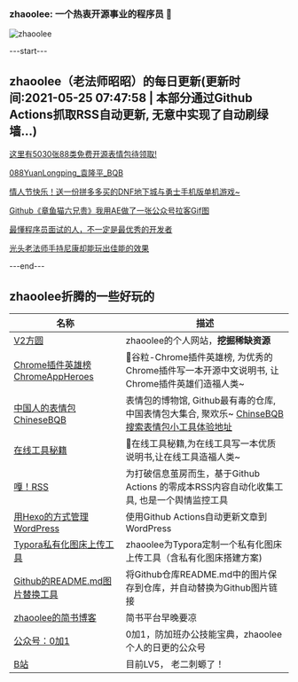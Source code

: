 ### zhaoolee: 一个热衷开源事业的程序员 👋

![zhaoolee](https://github-readme-stats.vercel.app/api?username=zhaoolee&show_icons=true)

---start---

## zhaoolee（老法师昭昭）的每日更新(更新时间:2021-05-25 07:47:58 | 本部分通过Github Actions抓取RSS自动更新, 无意中实现了自动刷绿墙...)

[这里有5030张88类免费开源表情包待领取!](https://v2fy.com/p/2021-05-23-chinesebqb-1621735166000/)

[088YuanLongping_袁隆平_BQB](https://v2fy.com/p/088yuanlongping_%e8%a2%81%e9%9a%86%e5%b9%b3_bqb/)

[情人节快乐！送一份拼多多买的DNF地下城与勇士手机版单机游戏~](https://v2fy.com/p/2021-05-20-dnf-1621485192000/)

[Github《章鱼猫六兄贵》我用AE做了一张公众号拉客Gif图](https://fangyuanxiaozhan.com/p/2021-05-21-14-38-12-ae/)

[最懂程序员面试的人，不一定是最优秀的开发者](https://fangyuanxiaozhan.com/p/2021-05-12-21-22-33-dev/)

[光头老法师手持尼康却能玩出佳能的效果](https://fangyuanxiaozhan.com/p/2021-05-09-15-35-28-fashi/)

---end---


## zhaoolee折腾的一些好玩的

| 名称 |  描述   |
| ---    | --- |
| [V2方圆](https://v2fy.com)  | zhaoolee的个人网站，**挖掘稀缺资源** |
| [Chrome插件英雄榜 ChromeAppHeroes](https://github.com/zhaoolee/ChromeAppHeroes) | 🌈谷粒-Chrome插件英雄榜, 为优秀的Chrome插件写一本开源中文说明书, 让Chrome插件英雄们造福人类~ |
| [中国人的表情包 ChineseBQB](https://github.com/zhaoolee/ChineseBQB) | 表情包的博物馆, Github最有毒的仓库, 中国表情包大集合, 聚欢乐~ [ChinseBQB搜索表情包小工具体验地址](https://www.v2fy.com/asset/0i/ChineseBQB/) |
| [在线工具秘籍](https://github.com/zhaoolee/OnlineToolsBook) |  🍭在线工具秘籍,为在线工具写一本优质说明书,让在线工具造福人类~ |
| [嘎！RSS](https://github.com/zhaoolee/garss)  |  为打破信息茧房而生，基于Github Actions 的零成本RSS内容自动化收集工具, 也是一个舆情监控工具  |
| [用Hexo的方式管理WordPress](https://github.com/zhaoolee/WordPressXMLRPCTools)  | 使用Github Actions自动更新文章到WordPress  |
| [Typora私有化图床上传工具](https://github.com/zhaoolee/EasyTypora)  |  zhaoolee为Typora定制一个私有化图床上传工具（含私有化图床搭建方案) |
| [Github的README.md图片替换工具](https://github.com/zhaoolee/replace_readme_md_image) |  将Github仓库README.md中的图片保存到仓库，并自动替换为Github图片链接  |
| [zhaoolee的简书博客](https://www.jianshu.com/u/c5d047065c42) | 简书平台早晚要凉 |
| [公众号：0加1](https://www.v2fy.com/asset/0i/jikemiji/jikemiji-md/public.assets/0add1.png)  |  0加1，防加班办公技能宝典，zhaoolee个人的日更的公众号 |
| [B站](https://space.bilibili.com/9116631)  | 目前LV5， 老二刺螈了！  |




